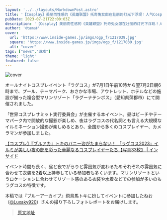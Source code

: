 ```yaml
---
layout: '../../layouts/MarkdownPost.astro'
title: '【Cosplay】美丽而性感的《英雄联盟》托奇兔女郎在壮丽的灯光下浮现！人气Cosplayer·ねお【共8张照片】'
pubDate: 2023-07-21T22:00:03Z
description: '【Cosplay】美丽而性感的《英雄联盟》托奇兔女郎在壮丽的灯光下浮现！人气Cosplayer·ねお【共8张照片】'
author: '《tama》'
cover:
  url: 'https://www.inside-games.jp/imgs/ogp_f/1217039.jpg'
  square: 'https://www.inside-games.jp/imgs/ogp_f/1217039.jpg'
  alt: "cover"
tags: ["news","游戏"]
theme: 'light'
featured: false
---
```


![cover](https://www.inside-games.jp/imgs/ogp_f/1217039.jpg)

オールナイトコスプレイベント「ラグコス」が7月1日午前10時から翌7月2日朝6時まで、プール、テーマパーク、おさかな市場、アウトレット、ホテルなどの施設が揃った複合型マリンリゾート「ラグーナテンボス」（愛知県蒲郡市）にて開催されました。

「世界コスプレサミット実行委員会」が主催する本イベント。昼はビーチやテーマパーク内で開放的な撮影が楽しめ、夜はラグコスの代名詞とも言える大規模なイルミネーション撮影が楽しめるとあり、全国から多くのコスプレイヤー、カメラマンが参加しました。

[【コスプレ】『ブルアカ』トキのバニー姿がたまらない！ 「ラグコス2023」イルミが美しい夜の部を彩った華麗なるコスプレイヤーたち【写真33枚】 | インサイド](https://www.inside-games.jp/article/2023/07/11/147123.html)

イベント時間も長く、昼と夜でがらりと雰囲気が変わるためそれぞれの雰囲気に合わせて衣装を2着以上持参している参加者も多くいます。マリンリゾートというロケーションに合わせてリゾート感のある衣装や水着などでの参加が多いのもラグコスの特徴です。

本稿では『ブルーアーカイブ』飛鳥馬トキに扮してイベントに参加したねお（[@Luxaky920](https://twitter.com/Luxaky920)）さんの撮り下ろしフォトレポートをお届けします。

>[原文地址](https://www.inside-games.jp/article/2023/07/22/147334.html)  